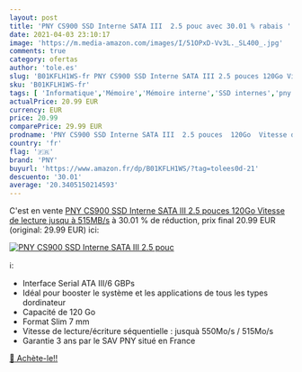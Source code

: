 ```yaml
---
layout: post
title: 'PNY CS900 SSD Interne SATA III  2.5 pouc avec 30.01 % rabais '
date: 2021-04-03 23:10:17
image: 'https://m.media-amazon.com/images/I/51OPxD-Vv3L._SL400_.jpg'
comments: true
category: ofertas
author: 'tole.es'
slug: 'B01KFLH1WS-fr PNY CS900 SSD Interne SATA III 2.5 pouces 120Go Vitesse de...'
sku: 'B01KFLH1WS-fr'
tags: [ 'Informatique','Mémoire','Mémoire interne','SSD internes','pny', ]
actualPrice: 20.99 EUR
currency: EUR
price: 20.99
comparePrice: 29.99 EUR
prodname: 'PNY CS900 SSD Interne SATA III  2.5 pouces  120Go  Vitesse de lecture jusqu à 515MB/s'
country: 'fr'
flag: '🇫🇷'
brand: 'PNY'
buyurl: 'https://www.amazon.fr/dp/B01KFLH1WS/?tag=tolees0d-21'
descuento: '30.01'
average: '20.3405150214593'
---
```


C'est en vente [PNY CS900 SSD Interne SATA III  2.5 pouces  120Go  Vitesse de lecture jusqu à 515MB/s](https://www.amazon.fr/dp/B01KFLH1WS/?tag=tolees0d-21)  à  30.01 % de réduction, prix final  20.99 EUR (original: 29.99 EUR) ici:

[![PNY CS900 SSD Interne SATA III  2.5 pouc](https://m.media-amazon.com/images/I/51OPxD-Vv3L._SL400_.jpg)](https://www.amazon.fr/dp/B01KFLH1WS/?tag=tolees0d-21)

ℹ️:

- Interface Serial ATA III/6 GBPs
- Idéal pour booster le système et les applications de tous les types dordinateur
- Capacité de 120 Go
- Format Slim 7 mm
- Vitesse de lecture/écriture séquentielle : jusquà 550Mo/s / 515Mo/s
- Garantie 3 ans par le SAV PNY situé en France

[🛒 Achète-le!!](https://www.amazon.fr/dp/B01KFLH1WS/?tag=tolees0d-21)
